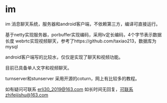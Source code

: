 # im
im 消息聊天系统，服务器和android客户端，不依赖第三方，编译可直接运行。

基于netty实现服务器，porbuffer实现编码，采用lv定长编码，4个字节表示数据长度
webrtc实现视频聊天，参考了https://github.com/taxiao213，数据库为mysql

android客户端写的比较水，仅仅是实现了聊天和视频功能。

目前已具备单人文字和视频聊天。

turnserver和stunserver 采用开源的coturn，网上有比较多的教程。

如有疑问可联系
erli30_2019@163.com
如长时间无回复，可联系zhifeijishu@163.com